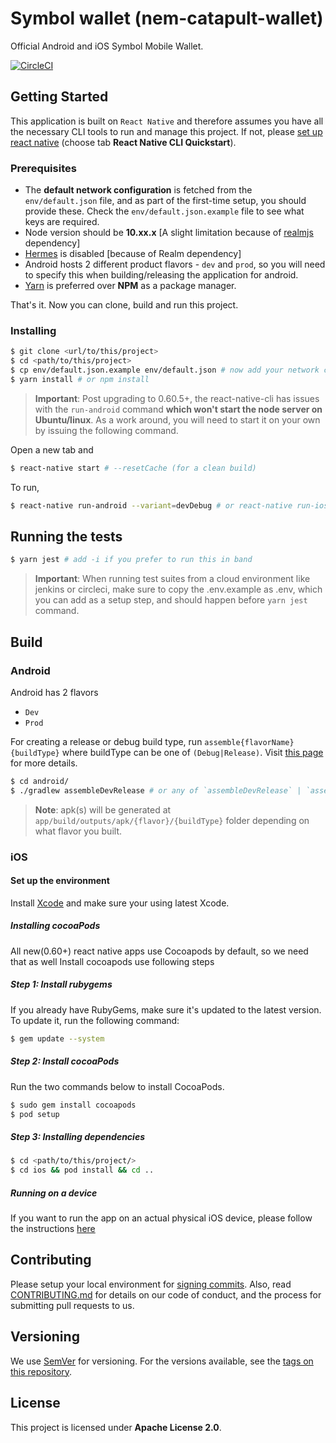 # Symbol wallet (nem-catapult-wallet)

Official Android and iOS Symbol Mobile Wallet.

[![CircleCI](https://circleci.com/gh/hatioin/nem-catapult-wallet.svg?style=svg&circle-token=8a16be5d725e06b1380904c8024e6622b6193e86)](https://circleci.com/gh/hatioin/nem-catapult-wallet)

## Getting Started

This application is built on `React Native` and therefore assumes you have all the necessary CLI tools to run and manage this project. If not, please [set up react native](https://facebook.github.io/react-native/docs/getting-started.html) (choose tab **React Native CLI Quickstart**).

### Prerequisites

- The **default network configuration** is fetched from the `env/default.json` file, and as part of the first-time setup, you should provide these. Check the `env/default.json.example` file to see what keys are required.
- Node version should be **10.xx.x** [A slight limitation because of [realmjs](https://github.com/realm/realm-js) dependency]
- [Hermes](https://hermesengine.dev/) is disabled [because of Realm dependency]
- Android hosts 2 different product flavors - `dev` and `prod`, so you will need to specify this when building/releasing the application for android.
- [Yarn](https://yarnpkg.com/en/) is preferred over **NPM** as a package manager.

That's it. Now you can clone, build and run this project.

### Installing

```sh
$ git clone <url/to/this/project>
$ cd <path/to/this/project>
$ cp env/default.json.example env/default.json # now add your network configuration
$ yarn install # or npm install
```

> **Important**: Post upgrading to 0.60.5+, the react-native-cli has issues with the `run-android` command **which won't start the node server on Ubuntu/linux**. As a work around, you will need to start it on your own by issuing the following command.

Open a new tab and

```sh
$ react-native start # --resetCache (for a clean build)
```

To run,

```sh
$ react-native run-android --variant=devDebug # or react-native run-ios (if you are on macOS)
```

## Running the tests

```sh
$ yarn jest # add -i if you prefer to run this in band
```

> **Important**: When running test suites from a cloud environment like jenkins or circleci, make sure to copy the .env.example as .env, which you can add as a setup step, and should happen before `yarn jest` command.

## Build

### Android

Android has 2 flavors

- `Dev`
- `Prod`

For creating a release or debug build type, run `assemble{flavorName}{buildType}` where buildType can be one of `(Debug|Release)`. Visit [this page](https://developer.android.com/studio/build/build-variants) for more details.

```sh
$ cd android/
$ ./gradlew assembleDevRelease # or any of `assembleDevRelease` | `assembleProdDebug` | `assembleProdRelease`
```

> **Note**: apk(s) will be generated at `app/build/outputs/apk/{flavor}/{buildType}` folder depending on what flavor you built.

### iOS

#### Set up the environment

Install [Xcode](https://itunes.apple.com/us/app/xcode/id497799835?mt=12) and make sure your using latest Xcode.

##### Installing cocoaPods

All new(0.60+) react native apps use Cocoapods by default, so we need that as well
Install cocoapods use following steps

##### Step 1: Install rubygems

If you already have RubyGems, make sure it's updated to the latest version. To update it, run the following command:

```sh
$ gem update --system
```

##### Step 2: Install cocoaPods

Run the two commands below to install CocoaPods.

```sh
$ sudo gem install cocoapods
$ pod setup
```

##### Step 3: Installing dependencies

```sh
$ cd <path/to/this/project/>
$ cd ios && pod install && cd ..
```

##### Running on a device

If you want to run the app on an actual physical iOS device, please follow the instructions [here](https://reactnative.dev/docs/running-on-device)

## Contributing

Please setup your local environment for [signing commits](https://help.github.com/en/github/authenticating-to-github/signing-commits).
Also, read [CONTRIBUTING.md](CONTRIBUTING.md) for details on our code of conduct, and the process for submitting pull requests to us.

## Versioning

We use [SemVer](http://semver.org/) for versioning. For the versions available, see the [tags on this repository](https://github.com/hatioin/nem-catapult-wallet/tags).

## License

This project is licensed under **Apache License 2.0**.
